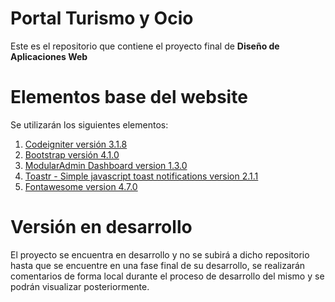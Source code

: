 # Portal Turismo y Ocio

Este es el repositorio que contiene el proyecto final de **Diseño de Aplicaciones Web**

# Elementos base del website

Se utilizarán los siguientes elementos:
1. [Codeigniter versión 3.1.8](https://codeigniter.com/)
2. [Bootstrap versión 4.1.0](https://getbootstrap.com/)
3. [ModularAdmin Dashboard version 1.3.0](https://github.com/modularcode/modular-admin-html)
4. [Toastr - Simple javascript toast notifications version 2.1.1](https://codeseven.github.io/toastr/)
5. [Fontawesome version 4.7.0](https://fontawesome.io/)

# Versión en desarrollo

El proyecto se encuentra en desarrollo y no se subirá a dicho repositorio hasta que se encuentre en una fase final de su desarrollo, se realizarán comentarios de forma local durante el proceso de desarrollo del mismo y se podrán visualizar posteriormente.
